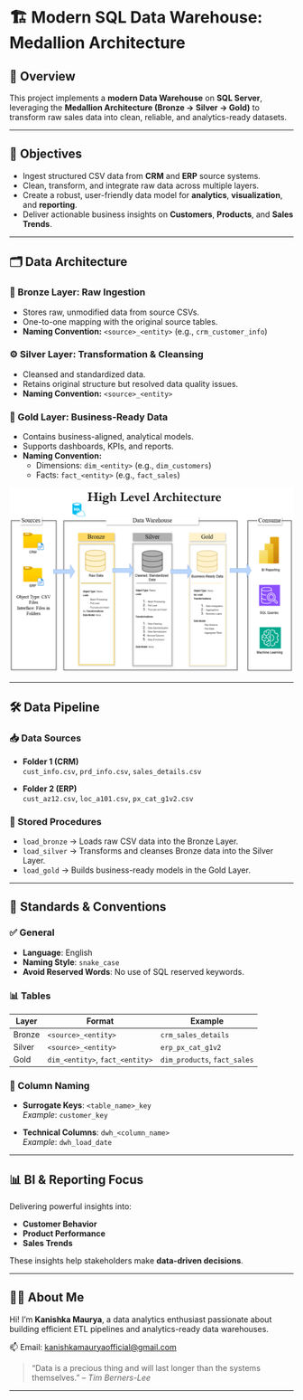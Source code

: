 # 🏗️ Modern SQL Data Warehouse: Medallion Architecture

## 🚀 Overview

This project implements a **modern Data Warehouse** on **SQL Server**, leveraging the **Medallion Architecture (Bronze → Silver → Gold)** to transform raw sales data into clean, reliable, and analytics-ready datasets.

---

## 🎯 Objectives

- Ingest structured CSV data from **CRM** and **ERP** source systems.
- Clean, transform, and integrate raw data across multiple layers.
- Create a robust, user-friendly data model for **analytics**, **visualization**, and **reporting**.
- Deliver actionable business insights on **Customers**, **Products**, and **Sales Trends**.

---

## 🗂️ Data Architecture

### 🔰 Bronze Layer: Raw Ingestion

- Stores raw, unmodified data from source CSVs.
- One-to-one mapping with the original source tables.
- **Naming Convention:** `<source>_<entity>` (e.g., `crm_customer_info`)

### ⚙️ Silver Layer: Transformation & Cleansing

- Cleansed and standardized data.
- Retains original structure but resolved data quality issues.
- **Naming Convention:** `<source>_<entity>`

### 🥇 Gold Layer: Business-Ready Data

- Contains business-aligned, analytical models.
- Supports dashboards, KPIs, and reports.
- **Naming Convention:**
  - Dimensions: `dim_<entity>` (e.g., `dim_customers`)
  - Facts: `fact_<entity>` (e.g., `fact_sales`)

![Medallion Architecture](docs/data_architecture.png)
 
---

## 🛠️ Data Pipeline

### 📥 Data Sources

- **Folder 1 (CRM)**  
  `cust_info.csv`, `prd_info.csv`, `sales_details.csv`

- **Folder 2 (ERP)**  
  `cust_az12.csv`, `loc_a101.csv`, `px_cat_g1v2.csv`

### 📌 Stored Procedures

- `load_bronze` → Loads raw CSV data into the Bronze Layer.  
- `load_silver` → Transforms and cleanses Bronze data into the Silver Layer.  
- `load_gold` → Builds business-ready models in the Gold Layer.  

---

## 📏 Standards & Conventions

### ✅ General

- **Language**: English  
- **Naming Style**: `snake_case`  
- **Avoid Reserved Words**: No use of SQL reserved keywords.

### 📊 Tables

| Layer   | Format                   | Example               |
|---------|--------------------------|------------------------|
| Bronze  | `<source>_<entity>`      | `crm_sales_details`    |
| Silver  | `<source>_<entity>`      | `erp_px_cat_g1v2`      |
| Gold    | `dim_<entity>`, `fact_<entity>` | `dim_products`, `fact_sales` |

### 🔑 Column Naming

- **Surrogate Keys**: `<table_name>_key`  
  _Example_: `customer_key`

- **Technical Columns**: `dwh_<column_name>`  
  _Example_: `dwh_load_date`

---

## 📊 BI & Reporting Focus

Delivering powerful insights into:

- **Customer Behavior**
- **Product Performance**
- **Sales Trends**

These insights help stakeholders make **data-driven decisions**.

---

## 🙋‍♂️ About Me

Hi! I’m **Kanishka Maurya**, a data analytics enthusiast passionate about building efficient ETL pipelines and analytics-ready data warehouses.

📫 Email: kanishkamauryaofficial@gmail.com  

> “Data is a precious thing and will last longer than the systems themselves.” – *Tim Berners-Lee*

---

